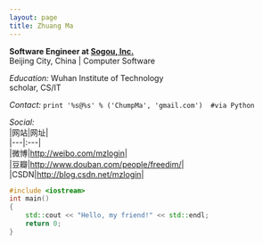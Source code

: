 ```yaml
---
layout: page
title: Zhuang Ma
---
```


**Software Engineer at [Sogou, Inc.](http://www.sogou.com)**  
Beijing City, China | Computer Software  
  
*Education:* Wuhan Institute of Technology  
scholar, CS/IT  

*Contact:* `print '%s@%s' % ('ChumpMa', 'gmail.com')  #via Python`  

*Social:*  
|网站|网址|  
|---|:---|  
|微博|<http://weibo.com/mzlogin>|  
|豆瓣|<http://www.douban.com/people/freedim/>|  
|CSDN|<http://blog.csdn.net/mzlogin>|
    
```cpp
#include <iostream>
int main()
{
	std::cout << "Hello, my friend!" << std::endl;
	return 0;
}
```
